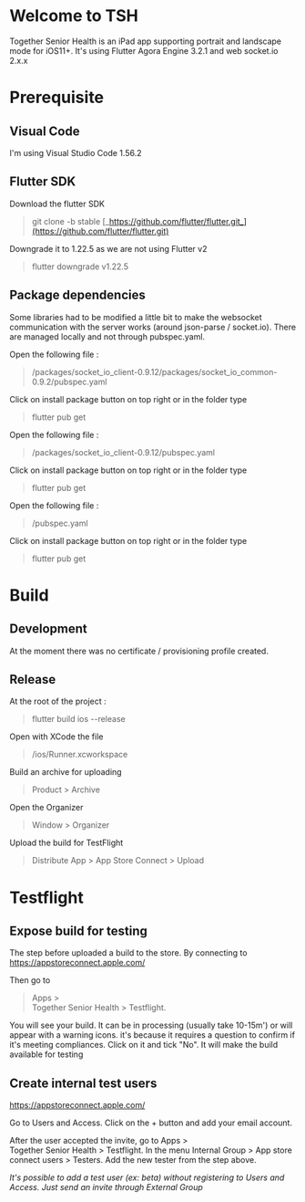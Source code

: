 # Welcome to TSH

Together Senior Health is an iPad app supporting portrait and landscape mode for iOS11+. It's using Flutter Agora Engine 3.2.1 and web socket.io 2.x.x

# Prerequisite

## Visual Code

I'm using Visual Studio Code 1.56.2

## Flutter SDK

Download the flutter SDK
 > git clone -b stable [_https://github.com/flutter/flutter.git_](https://github.com/flutter/flutter.git)

Downgrade it to 1.22.5 as we are not using Flutter v2
 > flutter downgrade v1.22.5

## Package dependencies

Some libraries had to be modified a little bit to make the websocket communication with the server works (around json-parse / socket.io). There are managed locally and not through pubspec.yaml.

Open the following file : 
> /packages/socket_io_client-0.9.12/packages/socket_io_common-0.9.2/pubspec.yaml

Click on install package button on top right or in the folder type
> flutter pub get

Open the following file : 
> /packages/socket_io_client-0.9.12/pubspec.yaml

Click on install package button on top right or in the folder type
> flutter pub get

Open the following file : 
> /pubspec.yaml

Click on install package button on top right or in the folder type
> flutter pub get

# Build

## Development
At the moment there was no certificate / provisioning profile created.

## Release

At the root of the project : 

> flutter build ios --release

Open with XCode the file 
> /ios/Runner.xcworkspace

Build an archive for uploading
> Product > Archive

Open the Organizer
> Window > Organizer

Upload the build for TestFlight
> Distribute App > App Store Connect > Upload

# Testflight

## Expose build for testing
The step before uploaded a build to the store. By connecting to 
https://appstoreconnect.apple.com/

Then go to 
> Apps >   
Together Senior Health > Testflight.

You will see your build. It can be in processing (usually take 10-15m') or will appear with a warning icons. it's because it requires a question to confirm if it's meeting compliances. Click on it and tick "No". It will make the build available for testing

## Create internal test users

https://appstoreconnect.apple.com/

Go to Users and Access. Click on the + button and add your email account. 

After the user accepted the invite, go to Apps >   
Together Senior Health > Testflight.
In the menu Internal Group > App store connect users > Testers. Add the new tester from the step above.

*It's possible to add a test user (ex: beta) without registering to Users and Access. Just send an invite through External Group*

